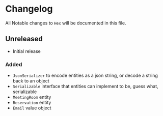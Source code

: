 # Changelog

All Notable changes to `Hex` will be documented in this file.


## Unreleased

- Initial release

### Added

- `JsonSerializer` to encode entities as a json string, or decode a string back to an object
- `Serializable` interface that entities can implement to be, guess what, serializable
- `MeetingRoom` entity
- `Reservation` entity
- `Email` value object


